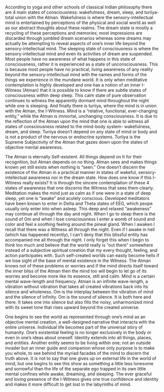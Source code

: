 
According to yoga and other schools of classical Indian philosophy there are 4 main states of consciousness: wakefulness, dream, sleep, and turiiya- total union with the Atman. Wakefulness is where the sensory-intellectual mind is entertained by perceptions of the physical and social world as well as our abstract thoughts about these realms. The dream state is mostly a recycling of these perceptions and memories; most impressions are discarded through jumbled dream scenarios whereas some dreams may actually be attempting to reveal aspects of one’s inner life beyond the sensory-intellectual mind. The sleeping state of consciousness is where the sensory-intellectual mind and even its activities of dream are suspended. Most people have no awareness of what happens in this state of consciousness, rather it is experienced as a state of unconsciousness. This is because most people have no practical, living awareness of any reality beyond the sensory-intellectual mind with the names and forms of the things we experience in the mundane world. It is only when meditative contemplation is highly developed and one has a notion of an inner I-Witness (Atman) that it is possible to know if there are subtle states of consciousness within deep sleep. This calm state of pure observation continues to witness the apparently dormant mind throughout the night while one is sleeping. And finally there is turiiya, where the mind is in union with the Atman, the I-Witness. Mind is a “relative, functional, ever-changing entity,” while the Atman is immortal, unchanging consciousness. It is due to the reflection of the Atman upon the mind that one is able to witness all states of consciousness related to the mind-body system- wakefulness, dream, and sleep. Turiiya doesn’t depend on any state of mind or body and is not a product of the nervous or endocrine systems. Turiiya is the Supreme Subjectivity of the Atman that gazes down upon the states of objective mental awareness.

The Atman is eternally Self-existent. All things depend on It for their recognition, but Atman depends on no thing. Atman sees and makes things known yet still exists when nothing is “seen.” One doesn’t discern the existence of the Atman in a practical manner in states of wakeful, sensory-intellectual awareness nor in the dream state. How does one know if this I-Witness really exists? It is through the sincere contemplation of these 4 states of awareness that one discerns the Witness that sees them clearly. Meditation makes the mind just as calm as if one were in a state of deep sleep, yet one is “awake” and acutely conscious. Developed meditators have been known to enter in Delta and Theta states of EEG, which peope usually only enter into when asleep. This deep and relaxed “awakeness” may continue all through the day and night. When I go to sleep there is the sound of Om and when I lose consciousness I enter a womb of sound and color and feel a soothing feeling around the pineal gland. When I awaken I recall that there was a Witness all through the night. Even if I awake in hell (which has happened recently), I can’t deny that this blissful entity has accompanied me all through the night. I only forget this when I begin to think too much and believe that the world really is “out there” somewhere instead of a subjective spiritual creation that my every thought, feeling, and action participates with. Such self-created worlds can easily become hells if we lose sight of the base of mental existence in the Witness. The Atman knows not of these problems or worries and if the mind directs itself toward the inner bliss of the Atman then the mind too will begin to let go of its worries and become more like its essence, still and calm. Mind is a certain mental wave-length and frequency. Atman is an infinite wave-length, a vibration without vibration that takes all created vibrations back into Its silence and wholeness. Om is the interplay between the vibration of mind and the silence of infinity. Om is the sound of silence.  It is both here and there. It takes one into silence but also fills the noisy, unharmonized mind with its sweet tone that rises upward beyond the created universe.

One begins to see the world as represented through one’s mind as an objective mental creation, a well-designed narrative that interacts with the entire universe. Individual life becomes part of the universal story of humanity. One’s existential feeling is no longer exclusively in the body or even in one’s ideas about oneself. Identity extends into all things, places, and entities. Another entity seems to be living within one; not an outside invader but an inner guide and companion whose only purpose is to make you whole, to see behind the myriad facades of the mind to discern the truth above. It is not to say that one gives up on external life in the world of mind, but one begins to see this show as something a little less lonesome and sorrowful than the life of the separate ego trapped in its own little mental confines while awake, dreaming, and sleeping. The ever graceful and loving presence of the I-Witness gives one true confidence and identity and makes it more difficult to get lost in the labyrinths of mind.
